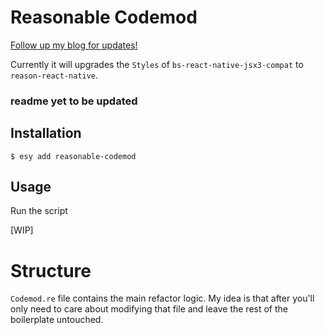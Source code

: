 # Reasonable Codemod

[Follow up my blog for updates!](https://blog.fakenickels.dev)

Currently it will upgrades the `Styles` of `bs-react-native-jsx3-compat` to `reason-react-native`.

### readme yet to be updated

## Installation

```console
$ esy add reasonable-codemod
```

## Usage

Run the script

[WIP]

# Structure

`Codemod.re` file contains the main refactor logic. My idea is that after you'll only need to care about modifying that file and leave the rest of the boilerplate untouched.
